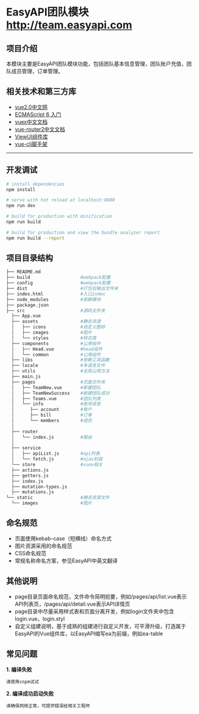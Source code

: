 # EasyAPI团队模块 http://team.easyapi.com

## 项目介绍

本模块主要是EasyAPI团队模块功能，包括团队基本信息管理，团队账户充值，团队成员管理，订单管理。

## 相关技术和第三方库

* [vue2.0中文网](https://vuefe.cn/v2/guide/)
* [ECMAScript 6 入门](http://es6.ruanyifeng.com/)
* [vuex中文文档](https://vuex.vuejs.org/zh-cn/)
* [vue-router2中文文档](https://router.vuejs.org/zh-cn/)
* [ViewUI组件库](https://www.iviewui.com/)
* [vue-cli脚手架](https://github.com/vuejs/vue-cli)

---

## 开发调试

``` bash
# install dependencies
npm install

# serve with hot reload at localhost:8080
npm run dev

# build for production with minification
npm run build

# build for production and view the bundle analyzer report
npm run build --report
```

## 项目目录结构

``` bash
├── README.md
├── build                   #webpack配置
├── config                  #webpack配置
├── dist                    #打包后输出文件夹
├── index.html              #入口index
├── node_modules            #依赖模块
├── package.json
├── src                     #源码文件夹
  ├── App.vue              
  ├── assets                #静态资源
  │   ├── icons             #自定义图标
  │   ├── images            #图片
  │   └── styles            #样式表
  ├── components            #公用组件
  │   ├── Head.vue          #head组件
  │   └── common            #公用组件
  ├── libs                  #依赖工具函数
  ├── locale                #多语言文件
  ├── utils                 #全局公用方法  
  ├── main.js              
  ├── pages                 #页面文件夹
  │   ├── TeamNew.vue       #新建团队
  │   ├── TeamNewSuccess    #新建团队成功
  │   ├── Teams.vue         #团队列表
  │   └── info              #账号信息         
  │      ├── account        #账户
  │      ├── bill           #订单
  │      └── members        #成员
  │       
  ├── router             
  │   └── index.js          #路由
  │
  ├── service
  │   ├── apiList.js        #api列表
  │   └── fetch.js          #ajax封装
  └── store                 #vuex相关
  ├── actions.js
  ├── getters.js
  ├── index.js
  ├── mutation-types.js
  ├── mutations.js
└── static                  #静态资源文件
  └── images                #图片

```

## 命名规范

* 页面使用kebab-case（短横线）命名方式
* 图片资源采用的命名规范
* CSS命名规范
* 常规名称命名方案，参见EasyAPI中英文翻译

## 其他说明

* page目录页面命名规范，文件命令简明扼要，例如/pages/api/list.vue表示API列表页，/pages/api/detail.vue表示API详情页
* page目录中尽量采用样式表和页面分离开发，例如login文件夹中包含login.vue，login.styl
* 自定义组建说明，基于成熟的组建进行自定义开发，可平滑升级，打造属于EasyAPI的Vue组件库，以EasyAPI缩写ea为前缀，例如ea-table

## 常见问题


**1. 编译失败**

	请使用cnpm试试

**2. 编译成功启动失败**

	请确保网络正常，可提供错误给相关工程师
